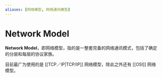 ```yaml
---
aliases: [网络模型, 网络通讯模型]
---
```


# Network Model
**Network Model**，即网络模型，指的是一整套完备的网络通讯模式，包括了确定的分层和每层的协议家族。

目前最广为使用的是 [[TCP／IP|TCP/IP]] 网络模型，除此之外还有 [[OSI]] 网络模型。
